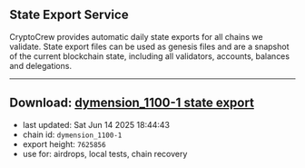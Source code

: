 ## State Export Service
CryptoCrew provides automatic daily state exports for all chains we validate. State export files can be used as genesis files and are a snapshot of the current blockchain state, including all validators, accounts, balances and delegations.

---
**Download: [dymension_1100-1 state export](https://dl-eu2.ccvalidators.com/SERVICE/dymension/dymension_1100-1_export_7625856.json)**
---

- last updated: Sat Jun 14 2025 18:44:43
- chain id: `dymension_1100-1`
- export height: `7625856`
- use for: airdrops, local tests, chain recovery
